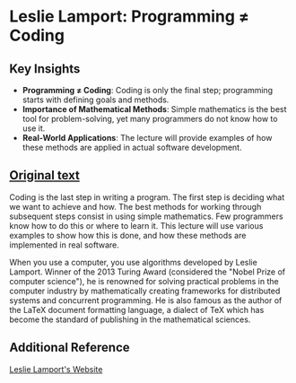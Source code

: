 # Leslie Lamport: Programming ≠ Coding

## Key Insights
- **Programming ≠ Coding**: Coding is only the final step; programming starts with defining goals and methods.
- **Importance of Mathematical Methods**: Simple mathematics is the best tool for problem-solving, yet many programmers do not know how to use it.
- **Real-World Applications**: The lecture will provide examples of how these methods are applied in actual software development.

## [Original text](https://mathematics.stanford.edu/events/leslie-lamport-programming-coding)
Coding is the last step in writing a program. The first step is deciding what we want to achieve and how. The best methods for working through subsequent steps consist in using simple mathematics. Few programmers know how to do this or where to learn it. This lecture will use various examples to show how this is done, and how these methods are implemented in real software.

When you use a computer, you use algorithms developed by Leslie Lamport. Winner of the 2013 Turing Award (considered the "Nobel Prize of computer science"), he is renowned for solving practical problems in the computer industry by mathematically creating frameworks for distributed systems and concurrent programming. He is also famous as the author of the LaTeX document formatting language, a dialect of TeX which has become the standard of publishing in the mathematical sciences.
## Additional Reference
[Leslie Lamport's Website](https://www.lamport.org/)

